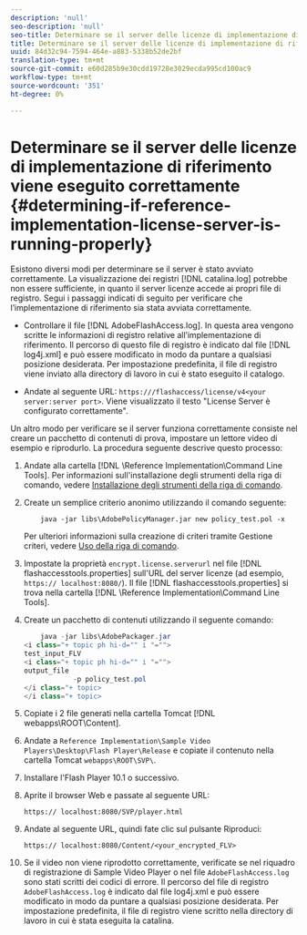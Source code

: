 ```yaml
---
description: 'null'
seo-description: 'null'
seo-title: Determinare se il server delle licenze di implementazione di riferimento è in esecuzione correttamente
title: Determinare se il server delle licenze di implementazione di riferimento è in esecuzione correttamente
uuid: 84d32c94-7594-464e-a883-5338b52de2bf
translation-type: tm+mt
source-git-commit: e60d285b9e30cdd19728e3029ecda995cd100ac9
workflow-type: tm+mt
source-wordcount: '351'
ht-degree: 0%

---
```



# Determinare se il server delle licenze di implementazione di riferimento viene eseguito correttamente {#determining-if-reference-implementation-license-server-is-running-properly}

Esistono diversi modi per determinare se il server è stato avviato correttamente. La visualizzazione dei registri [!DNL catalina.log] potrebbe non essere sufficiente, in quanto il server licenze accede ai propri file di registro. Segui i passaggi indicati di seguito per verificare che l’implementazione di riferimento sia stata avviata correttamente.

* Controllare il file [!DNL AdobeFlashAccess.log]. In questa area vengono scritte le informazioni di registro relative all’implementazione di riferimento. Il percorso di questo file di registro è indicato dal file [!DNL log4j.xml] e può essere modificato in modo da puntare a qualsiasi posizione desiderata. Per impostazione predefinita, il file di registro viene inviato alla directory di lavoro in cui è stato eseguito il catalogo.

* Andate al seguente URL: `https:///flashaccess/license/v4<your server:server port>`. Viene visualizzato il testo &quot;License Server è configurato correttamente&quot;.

Un altro modo per verificare se il server funziona correttamente consiste nel creare un pacchetto di contenuti di prova, impostare un lettore video di esempio e riprodurlo. La procedura seguente descrive questo processo:

1. Andate alla cartella [!DNL \Reference Implementation\Command Line Tools]. Per informazioni sull&#39;installazione degli strumenti della riga di comando, vedere [Installazione degli strumenti della riga di comando](../aaxs-reference-implementations/command-line-tools/aaxs-ref-impl-command-line-overview.md#installing-the-command-line-tools).

1. Create un semplice criterio anonimo utilizzando il comando seguente:

   ```
       java -jar libs\AdobePolicyManager.jar new policy_test.pol -x
   ```

   Per ulteriori informazioni sulla creazione di criteri tramite Gestione criteri, vedere [Uso della riga di comando](../aaxs-reference-implementations/command-line-tools/policy-manager/command-line-usage.md).

1. Impostate la proprietà `encrypt.license.serverurl` nel file [!DNL flashaccesstools.properties] sull&#39;URL del server licenze (ad esempio, `https:// localhost:8080/`). Il file [!DNL flashaccesstools.properties] si trova nella cartella [!DNL \Reference Implementation\Command Line Tools].

1. Create un pacchetto di contenuti utilizzando il seguente comando:

   ```java
       java -jar libs\AdobePackager.jar  
   <i class="+ topic ph hi-d="" i "="">
   test_input_FLV  
   <i class="+ topic ph hi-d="" i "="">
   output_file  
               -p policy_test.pol 
   </i class="+ topic> 
   </i class="+ topic>
   ```

1. Copiate i 2 file generati nella cartella Tomcat [!DNL webapps\ROOT\Content].
1. Andate a `Reference Implementation\Sample Video Players\Desktop\Flash Player\Release` e copiate il contenuto nella cartella Tomcat `webapps\ROOT\SVP\`.
1. Installare l&#39;Flash Player 10.1 o successivo.
1. Aprite il browser Web e passate al seguente URL:

   `https:// localhost:8080/SVP/player.html`
1. Andate al seguente URL, quindi fate clic sul pulsante Riproduci:

   `https:// localhost:8080/Content/<your_encrypted_FLV>`
1. Se il video non viene riprodotto correttamente, verificate se nel riquadro di registrazione di Sample Video Player o nel file `AdobeFlashAccess.log` sono stati scritti dei codici di errore. Il percorso del file di registro `AdobeFlashAccess.log` è indicato dal file log4j.xml e può essere modificato in modo da puntare a qualsiasi posizione desiderata. Per impostazione predefinita, il file di registro viene scritto nella directory di lavoro in cui è stata eseguita la catalina.
